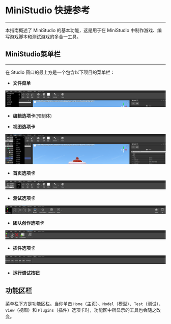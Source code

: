 <!-- # UI

# [制作得分条](/Tutorials/UI/anniu.md)

# [按钮](/Tutorials/UI/anniu.md)

# [SurfaceUI](/Tutorials/UI/surfaceui.md) -->

# MiniStudio 快捷参考
-----------------------------------------------------------------------------------------

本指南概述了 MiniStudio 的基本功能，这是用于在 MiniStudio 中制作游戏、编写游戏脚本和测试游戏的多合一工具。

## MiniStudio菜单栏
-----------------------------------------------------------------------------------------

在 Studio 窗口的最上方是一个包含以下项目的菜单栏：
					
- **文件菜单**
<img src="Source/Images/home_menu_file.jpg" alt="menuFile">

- **编辑选项卡**(预制体)

- **视图选项卡**
<img src="Source/Images/home_menu_view.jpg" alt="menuView">

- **首页选项卡**
<img src="Source/Images/home_menu_home.jpg" alt="menuGome">

- **测试选项卡**
<img src="Source/Images/home_menu_test.jpg" alt="menuTest">

- **团队创作选项卡**
<img src="Source/Images/home_menu_team.jpg" alt="menuTeam">

- **插件选项卡**
<img src="Source/Images/home_menu_plugin.jpg" alt="menuPlugin">

- **运行调试按钮**

## 功能区栏

菜单栏下方是功能区栏。当你单击 `Home`（主页）、`Model`（模型）、`Test`（测试）、`View`（视图）和 `Plugins`（插件）选项卡时，功能区中所显示的工具也会随之改变。
